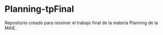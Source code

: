 # Planning-tpFinal
Repositorio creado para resolver el trabajo final de la materia Planning de la MAIE.
